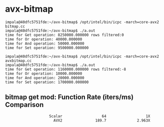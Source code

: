 # avx-bitmap
```
impala@40dfc5751fde:~/avx-bitmap$ /opt/intel/bin/icpc -march=core-avx2 bitmap.cc
impala@40dfc5751fde:~/avx-bitmap$ ./a.out
time for Get operation: 8250000.000000 rows filtered:0
time for Or operation: 40000.000000
time for And operation: 50000.000000
time for Set operation: 9500000.000000
```
```
impala@40dfc5751fde:~/avx-bitmap$ /opt/intel/bin/icpc -march=core-avx2 avxbitmap.cc
impala@40dfc5751fde:~/avx-bitmap$ ./a.out
time for Get operation: 1160000.000000 rows filtered:-8
time for Or operation: 10000.000000
time for And operation: 20000.000000
time for Set operation: 1700000.000000
```



bitmap get mod:       Function     Rate (iters/ms)          Comparison
----------------------------------------------------------------------
                        Scalar                  64                  1X
                          AVX2               189.7              2.963X


